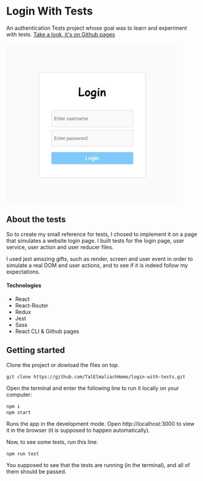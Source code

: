 
# Login With Tests
An authentication Tests project whose goal was to learn and experiment with tests. [Take a look, it's on Github pages](https://talelmaliachhemo.github.io/login-with-tests/#/)

![Login Page](src/assets/readme-imgs/login-img.JPG)


## About the tests
So to create my small reference for tests, I chosed to implement it on a page that simulates a website login page. 
I built tests for the login page, user service, user action and user reducer files.

I used jest amazing gifts, such as render, screen and user event in order to simulate a real DOM and user actions, and to see if it is indeed follow my expectations.

#### Technologies

- React
- React-Router
- Redux
- Jest
- Sass
- React CLI & Github pages


## Getting started
Clone the project or dowload the files on top.
```
git clone https://github.com/TalElmaliachHemo/login-with-tests.git
```
Open the terminal and enter the following line to run it locally on your computer:
```
npm i
npm start 
```
Runs the app in the development mode.
Open http://localhost:3000 to view it in the browser (it is supposed to happen automatically).

Now, to see some tests, run this line:
```
npm run test 
```

You supposed to see that the tests are running (in the terminal), and all of them should be passed.
